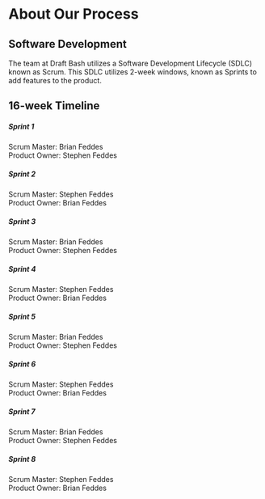 # About Our Process

## Software Development
The team at Draft Bash utilizes a Software Development Lifecycle (SDLC) known as Scrum. This SDLC utilizes 2-week windows, known as Sprints to add features to the product.

## 16-week Timeline

##### Sprint 1
Scrum Master: Brian Feddes<br>
Product Owner: Stephen Feddes<br>



##### Sprint 2
Scrum Master: Stephen Feddes<br>
Product Owner: Brian Feddes<br>

##### Sprint 3
Scrum Master: Brian Feddes<br>
Product Owner: Stephen Feddes<br>

##### Sprint 4
Scrum Master: Stephen Feddes<br>
Product Owner: Brian Feddes<br>

##### Sprint 5
Scrum Master: Brian Feddes<br>
Product Owner: Stephen Feddes<br>

##### Sprint 6
Scrum Master: Stephen Feddes<br>
Product Owner: Brian Feddes<br>

##### Sprint 7
Scrum Master: Brian Feddes<br>
Product Owner: Stephen Feddes<br>

##### Sprint 8
Scrum Master: Stephen Feddes<br>
Product Owner: Brian Feddes<br>